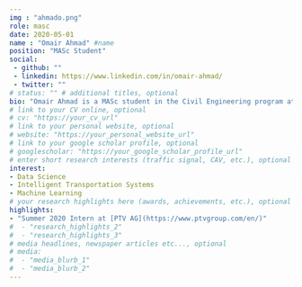 ```yaml
---
img : "ahmado.png"
role: masc
date: 2020-05-01
name : "Omair Ahmad" #name
position: "MASc Student" 
social: 
 - github: ""
 - linkedin: https://www.linkedin.com/in/omair-ahmad/
 - twitter: ""
# status: "" # additional titles, optional
bio: "Omair Ahmad is a MASc student in the Civil Engineering program at Ryerson University under the supervision of Dr.Bilal Farooq. He completed his Bachelor of Engineering in Civil Engineering from Ryerson University in 2020. Omair joined Laboratory of Innovations in Transportation as a research assistant during his undergraduate where he was involved with VR based behavioral analysis in CAV environment and Ryerson campus Mobility study."
# link to your CV online, optional
# cv: "https://your_cv_url" 
# link to your personal website, optional
# website: "https://your_personal_website_url" 
# link to your google scholar profile, optional
# googlescholar: "https://your_google_scholar_profile_url"
# enter short research interests (traffic signal, CAV, etc.), optional
interest: 
- Data Science
- Intelligent Transportation Systems
- Machine Learning
# your research highlights here (awards, achievements, etc.), optional
highlights: 
- "Summer 2020 Intern at [PTV AG](https://www.ptvgroup.com/en/)"
#  - "research_highlights_2"
#  - "research_highlights_3" 
# media headlines, newspaper articles etc..., optional
# media: 
#  - "media_blurb_1"
#  - "media_blurb_2" 
---
```

